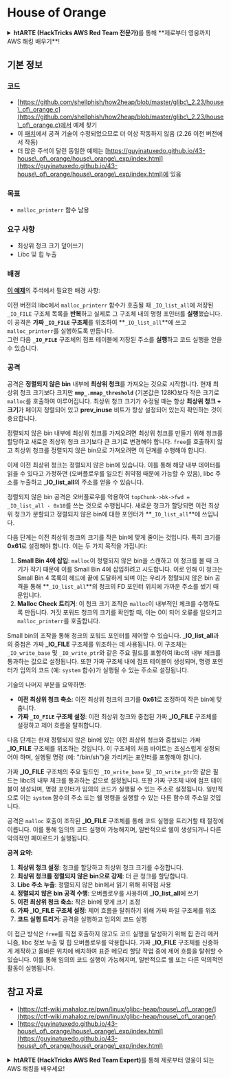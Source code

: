 # House of Orange

<details>

<summary><strong>htARTE (HackTricks AWS Red Team 전문가)</strong>를 통해 **제로부터 영웅까지 AWS 해킹 배우기**!</summary>

HackTricks를 지원하는 다른 방법:

* **회사가 HackTricks에 광고되길 원하거나 HackTricks를 PDF로 다운로드**하려면 [**구독 요금제**](https://github.com/sponsors/carlospolop)를 확인하세요!
* [**공식 PEASS & HackTricks 스왜그**](https://peass.creator-spring.com)를 구매하세요
* [**The PEASS Family**](https://opensea.io/collection/the-peass-family)를 발견하세요, 당사의 독점 [**NFTs**](https://opensea.io/collection/the-peass-family) 컬렉션
* **💬 [Discord 그룹](https://discord.gg/hRep4RUj7f)** 또는 [텔레그램 그룹](https://t.me/peass)에 **가입**하거나 **트위터** 🐦 [**@hacktricks\_live**](https://twitter.com/hacktricks\_live)**를 팔로우**하세요.
* **HackTricks** 및 **HackTricks Cloud** 깃허브 저장소에 PR을 제출하여 **해킹 트릭을 공유**하세요.

</details>

## 기본 정보

### 코드

* [https://github.com/shellphish/how2heap/blob/master/glibc\_2.23/house\_of\_orange.c](https://github.com/shellphish/how2heap/blob/master/glibc\_2.23/house\_of\_orange.c)에서 예제 찾기
* 이 [패치](https://sourceware.org/git/?p=glibc.git;a=blobdiff;f=stdlib/abort.c;h=117a507ff88d862445551f2c07abb6e45a716b75;hp=19882f3e3dc1ab830431506329c94dcf1d7cc252;hb=91e7cf982d0104f0e71770f5ae8e3faf352dea9f;hpb=0c25125780083cbba22ed627756548efe282d1a0)에서 공격 기술이 수정되었으므로 더 이상 작동하지 않음 (2.26 이전 버전에서 작동)
* 더 많은 주석이 달린 동일한 예제는 [https://guyinatuxedo.github.io/43-house\_of\_orange/house\_orange\_exp/index.html](https://guyinatuxedo.github.io/43-house\_of\_orange/house\_orange\_exp/index.html)에 있음

### 목표

* `malloc_printerr` 함수 남용

### 요구 사항

* 최상위 청크 크기 덮어쓰기
* Libc 및 힙 누출

### 배경

[**이 예제**](https://guyinatuxedo.github.io/43-house\_of\_orange/house\_orange\_exp/index.html)의 주석에서 필요한 배경 사항:

이전 버전의 libc에서 `malloc_printerr` 함수가 호출될 때 `_IO_list_all`에 저장된 `_IO_FILE` 구조체 목록을 **반복**하고 실제로 그 구조체 내의 명령 포인터를 **실행**했습니다.\
이 공격은 **가짜 `_IO_FILE` 구조체**를 위조하여 **`_IO_list_all`**에 쓰고 `malloc_printerr`를 실행하도록 만듭니다.\
그런 다음 **`_IO_FILE`** 구조체의 점프 테이블에 저장된 주소를 **실행**하고 코드 실행을 얻을 수 있습니다.

### 공격

공격은 **정렬되지 않은 bin** 내부에 **최상위 청크**를 가져오는 것으로 시작합니다. 현재 최상위 청크 크기보다 크지만 **`mmp_.mmap_threshold`** (기본값은 128K)보다 작은 크기로 `malloc`를 호출하여 이루어집니다. 최상위 청크 크기가 수정될 때는 항상 **최상위 청크 + 크기**가 페이지 정렬되어 있고 **prev\_inuse** 비트가 항상 설정되어 있는지 확인하는 것이 중요합니다.

정렬되지 않은 bin 내부에 최상위 청크를 가져오려면 최상위 청크를 만들기 위해 청크를 할당하고 새로운 최상위 청크 크기보다 큰 크기로 변경해야 합니다. `free`를 호출하지 않고 최상위 청크를 정렬되지 않은 bin으로 가져오려면 이 단계를 수행해야 합니다.

이제 이전 최상위 청크는 정렬되지 않은 bin에 있습니다. 이를 통해 해당 내부 데이터를 읽을 수 있다고 가정하면 (오버플로우를 일으킨 취약점 때문에 가능할 수 있음), libc 주소를 누출하고 **\_IO\_list\_all**의 주소를 얻을 수 있습니다.

정렬되지 않은 bin 공격은 오버플로우를 악용하여 `topChunk->bk->fwd = _IO_list_all - 0x10`를 쓰는 것으로 수행됩니다. 새로운 청크가 할당되면 이전 최상위 청크가 분할되고 정렬되지 않은 bin에 대한 포인터가 **`_IO_list_all`**에 쓰입니다.

다음 단계는 이전 최상위 청크의 크기를 작은 bin에 맞게 줄이는 것입니다. 특히 크기를 **0x61**로 설정해야 합니다. 이는 두 가지 목적을 가집니다:

1. **Small Bin 4에 삽입**: `malloc`이 정렬되지 않은 bin을 스캔하고 이 청크를 볼 때 크기가 작기 때문에 이를 Small Bin 4에 삽입하려고 시도합니다. 이로 인해 이 청크는 Small Bin 4 목록의 헤드에 끝에 도달하게 되며 이는 우리가 정렬되지 않은 bin 공격을 통해 **`_IO_list_all`**의 청크의 FD 포인터 위치에 가까운 주소를 썼기 때문입니다.
2. **Malloc Check 트리거**: 이 청크 크기 조작은 `malloc`이 내부적인 체크를 수행하도록 만듭니다. 거짓 포워드 청크의 크기를 확인할 때, 이는 0이 되어 오류를 일으키고 `malloc_printerr`를 호출합니다.

Small bin의 조작을 통해 청크의 포워드 포인터를 제어할 수 있습니다. **\_IO\_list\_all**과의 중첩은 가짜 **\_IO\_FILE** 구조체를 위조하는 데 사용됩니다. 이 구조체는 `_IO_write_base` 및 `_IO_write_ptr`와 같은 주요 필드를 포함하여 libc의 내부 체크를 통과하는 값으로 설정됩니다. 또한 가짜 구조체 내에 점프 테이블이 생성되며, 명령 포인터가 임의의 코드 (예: `system` 함수)가 실행될 수 있는 주소로 설정됩니다.

기술의 나머지 부분을 요약하면:

* **이전 최상위 청크 축소**: 이전 최상위 청크의 크기를 **0x61**로 조정하여 작은 bin에 맞춥니다.
* **가짜 `_IO_FILE` 구조체 설정**: 이전 최상위 청크와 중첩된 가짜 **\_IO\_FILE** 구조체를 설정하고 제어 흐름을 탈취합니다.

다음 단계는 현재 정렬되지 않은 bin에 있는 이전 최상위 청크와 중첩되는 가짜 **\_IO\_FILE** 구조체를 위조하는 것입니다. 이 구조체의 처음 바이트는 조심스럽게 설정되어야 하며, 실행될 명령 (예: "/bin/sh")을 가리키는 포인터를 포함해야 합니다.

가짜 **\_IO\_FILE** 구조체의 주요 필드인 `_IO_write_base` 및 `_IO_write_ptr`와 같은 필드는 libc의 내부 체크를 통과하는 값으로 설정됩니다. 또한 가짜 구조체 내에 점프 테이블이 생성되며, 명령 포인터가 임의의 코드가 실행될 수 있는 주소로 설정됩니다. 일반적으로 이는 `system` 함수의 주소 또는 쉘 명령을 실행할 수 있는 다른 함수의 주소일 것입니다.

공격은 `malloc` 호출이 조작된 **\_IO\_FILE** 구조체를 통해 코드 실행을 트리거할 때 절정에 이릅니다. 이를 통해 임의의 코드 실행이 가능해지며, 일반적으로 쉘이 생성되거나 다른 악의적인 페이로드가 실행됩니다.

**공격 요약:**

1. **최상위 청크 설정**: 청크를 할당하고 최상위 청크 크기를 수정합니다.
2. **최상위 청크를 정렬되지 않은 bin으로 강제**: 더 큰 청크를 할당합니다.
3. **Libc 주소 누출**: 정렬되지 않은 bin에서 읽기 위해 취약점 사용
4. **정렬되지 않은 bin 공격 수행**: 오버플로우를 사용하여 **\_IO\_list\_all**에 쓰기
5. **이전 최상위 청크 축소**: 작은 bin에 맞게 크기 조정
6. **가짜 \_IO\_FILE 구조체 설정**: 제어 흐름을 탈취하기 위해 가짜 파일 구조체를 위조
7. **코드 실행 트리거**: 공격을 실행하고 임의의 코드 실행

이 접근 방식은 `free`를 직접 호출하지 않고도 코드 실행을 달성하기 위해 힙 관리 메커니즘, libc 정보 누출 및 힙 오버플로우를 악용합니다. 가짜 **\_IO\_FILE** 구조체를 신중하게 제작하고 올바른 위치에 배치하여 표준 메모리 할당 작업 중에 제어 흐름을 탈취할 수 있습니다. 이를 통해 임의의 코드 실행이 가능해지며, 일반적으로 쉘 또는 다른 악의적인 활동이 실행됩니다.
## 참고 자료

* [https://ctf-wiki.mahaloz.re/pwn/linux/glibc-heap/house\_of\_orange/](https://ctf-wiki.mahaloz.re/pwn/linux/glibc-heap/house\_of\_orange/)
* [https://guyinatuxedo.github.io/43-house\_of\_orange/house\_orange\_exp/index.html](https://guyinatuxedo.github.io/43-house\_of\_orange/house\_orange\_exp/index.html)

<details>

<summary><strong>htARTE (HackTricks AWS Red Team Expert)</strong>를 통해 제로부터 영웅이 되는 AWS 해킹을 배우세요!</summary>

HackTricks를 지원하는 다른 방법:

* **회사가 HackTricks에 광고되길 원하거나 HackTricks를 PDF로 다운로드하길 원한다면** [**SUBSCRIPTION PLANS**](https://github.com/sponsors/carlospolop)를 확인하세요!
* [**공식 PEASS & HackTricks 스왜그**](https://peass.creator-spring.com)를 구매하세요
* [**The PEASS Family**](https://opensea.io/collection/the-peass-family)를 발견하세요, 우리의 독점 [**NFTs**](https://opensea.io/collection/the-peass-family) 컬렉션
* 💬 [**Discord 그룹**](https://discord.gg/hRep4RUj7f) 또는 [**텔레그램 그룹**](https://t.me/peass)에 **가입**하거나 **트위터** 🐦 [**@hacktricks\_live**](https://twitter.com/hacktricks\_live)를 **팔로우**하세요.
* **HackTricks** 및 **HackTricks Cloud** github 저장소에 PR을 제출하여 **당신의 해킹 기술을 공유**하세요.

</details>
